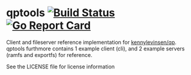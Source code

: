# qptools [![Build Status](https://travis-ci.org/kennylevinsen/qptools.svg?branch=master)](https://travis-ci.org/kennylevinsen/qptools) [![Go Report Card](https://goreportcard.com/badge/github.com/kennylevinsen/qptools)](https://goreportcard.com/report/github.com/kennylevinsen/qptools)

Client and fileserver reference implementation for [kennylevinsen/qp](https://github.com/kennylevinsen/qp). qptools furthmore contains 1 example client (cli), and 2 example servers (ramfs and exportfs) for reference.

See the LICENSE file for license information
